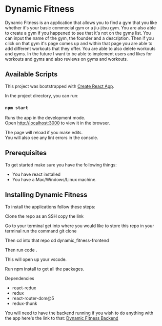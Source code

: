 # Dynamic Fitness

Dynamic Fitness is an application that allows you to find a gym that you like whether it's your basic commecial gym or a jiu-jitsu gym. You are also able to create a gym if you happened to see that it's not on the gyms list. You can input the name of the gym, the founder and a description. Then if you click on that gym it's page comes up and within that page you are able to add different workouts that they offer. You are able to also delete workouts and gyms. In the future I want to be able to implement users and likes for workouts and gyms and also reviews on gyms and workouts.

## Available Scripts
This project was bootstrapped with [Create React App](https://github.com/facebook/create-react-app).

In the project directory, you can run:

### `npm start`

Runs the app in the development mode.\
Open [http://localhost:3000](http://localhost:3000) to view it in the browser.

The page will reload if you make edits.\
You will also see any lint errors in the console.

## Prerequisites
To get started make sure you have the following things:
- You have react installed
- You have a Mac/Windows/Linux machine.

## Installing Dynamic Fitness
To install the applications follow these steps:

Clone the repo as an SSH copy the link

Go to your terminal get into where you would like to store this repo in your terminal run the command git clone <link>

Then cd into that repo cd dynamic_fitness-frontend

Then run code .

This will open up your vscode.

Run npm install to get all the packages.

Dependencies
- react-redux
- redux
- react-router-dom@5
- redux-thunk

You will need to have the backend running if you wish to do anything with the app here's the link to that:
[Dynamic Fitness Backend](https://github.com/Jontzavala/dynamic_fitness_backend)

